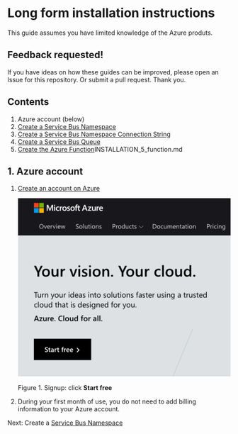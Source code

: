 # Long form installation instructions

This guide assumes you have limited knowledge of the
Azure produts.

## Feedback requested!
If you have ideas on how these guides can be improved,
please open an Issue for this repository. Or submit a 
pull request. Thank you.

## Contents
1. Azure account (below)
1. [Create a Service Bus Namespace](docs/INSTALLATION_2_svc_bus_namespace.md)
1. [Create a Service Bus Namespace Connection String](docs/INSTALLATION_3_svc_bus_connection_string.md)
1. [Create a Service Bus Queue](docs/INSTALLATION_4_svc_bus_queue.md)
1. [Create the Azure Function](docs/)INSTALLATION_5_function.md

## 1. Azure account

1. [Create an account on Azure](https://azure.microsoft.com)

   ![Create a topic](docs/Azure.01.signup.png)
   
   Figure 1. Signup: click **Start free**

1. During your first month of use,
   you do not need to add billing information to your Azure
   account.

Next: Create a [Service Bus Namespace](docs/INSTALLATION_2_svc_bus_namespace.md)
